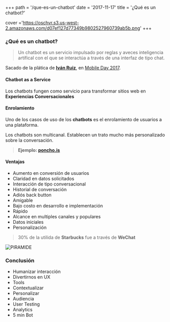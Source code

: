 +++
path =  '/que-es-un-chatbot'
date = '2017-11-17'
title =  '¿Qué es un chatbot?'

cover ='https://oschvr.s3.us-west-2.amazonaws.com/d07ef127d77349b9802527960739ab5b.png'
+++

### ¿Qué es un chatbot?

> Un chatbot es un servicio impulsado por reglas y aveces inteligencia artifical con el que se interactúa a través de una interfaz de tipo chat.

Sacado de la plática de **[Iván Ruiz](https://www.linkedin.com/in/ivanruizs/)**, en [Mobile Day 2017](https://sg.com.mx/mobileday/agenda/).

#### Chatbot as a Service

Los chatbots fungen como servicio para transformar sitios web en **Experiencias Conversacionales**

#### Enrolamiento

Uno de los casos de uso de los **chatbots** es el enrolamiento de usuarios a una plataforma.

Los chatbots son multicanal. Establecen un trato mucho más personalizado sobre la conversación.

> **Ejemplo: [poncho.is](https://poncho.is/)**

#### Ventajas

- Aumento en conversión de usuarios
- Claridad en datos solicitados
- Interacción de tipo conversacional
- Historial de conversación
- Adiós back button
- Amigable
- Bajo costo en desarrollo e implementación
- Rápido
- Alcance en multiples canales y populares
- Datos iniciales
- Personalización

> 30% de la utilida de **Starbucks** fue a través de **WeChat**

![PIRAMIDE](https://oschvr.s3.us-west-2.amazonaws.com/bd7c167287e64c15a50deccb33cef91f.jpg)

### Conclusión

- Humanizar interacción
- Divertirnos en UX
- Tools
- Contextualizar
- Personalizar
- Audiencia
- User Testing
- Analytics
- 5 min Bot
